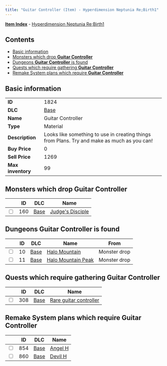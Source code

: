 ```yaml
---
title: "Guitar Controller (Item) - Hyperdimension Neptunia Re;Birth1"
---
```


[**Item Index**](/neptunia/rb1/item/index.html) - [Hyperdimension Neptunia Re;Birth1](/neptunia/rb1)

## Contents

- [Basic information](#basic-information)
- [Monsters which drop **Guitar Controller**](#monsters-which-drop-guitar-controller)
- [Dungeons **Guitar Controller** is found](#dungeons-guitar-controller-is-found)
- [Quests which require gathering **Guitar Controller**](#quests-which-require-gathering-guitar-controller)
- [Remake System plans which require **Guitar Controller**](#remake-system-plans-which-require-guitar-controller)

## Basic information

|   |   |
| -- | -- |
| **ID** | 1824 |
| **DLC** | [Base](/neptunia/rb1/dlc/1-base.html) |
| **Name** | Guitar Controller |
| **Type** | Material |
| **Description** | Looks like something to use in creating things from Plans. Try and make as much as you can! |
| **Buy Price** | 0 |
| **Sell Price** | 1269 |
| **Max inventory** | 99 |


## Monsters which drop **Guitar Controller**

|    | ID | DLC | Name |
| -- | -- | --- | ---- |
| <input type="checkbox" id="rb1-monster-1-160" class="trackbox" /> | 160 | [Base](/neptunia/rb1/dlc/1-base.html) | [Judge's Disciple](/neptunia/rb1/monster/1-160-judges-disciple.html) |


## Dungeons **Guitar Controller** is found

|    | ID | DLC | Name | From |
| -- | -- | --- | ---- | ---- |
| <input type="checkbox" id="rb1-dungeon-1-10" class="trackbox" /> | 10 | [Base](/neptunia/rb1/dlc/1-base.html) | [Halo Mountain](/neptunia/rb1/dungeon/1-10-halo-mountain.html) | Monster drop |
| <input type="checkbox" id="rb1-dungeon-1-11" class="trackbox" /> | 11 | [Base](/neptunia/rb1/dlc/1-base.html) | [Halo Mountain Peak](/neptunia/rb1/dungeon/1-11-halo-mountain-peak.html) | Monster drop |


## Quests which require gathering **Guitar Controller**

|    | ID | DLC | Name |
| -- | -- | --- | ---- |
| <input type="checkbox" id="rb1-quest-1-308" class="trackbox" /> | 308 | [Base](/neptunia/rb1/dlc/1-base.html) | [Rare guitar controller](/neptunia/rb1/quest/1-308-rare-guitar-controller.html) |


## Remake System plans which require **Guitar Controller**

|    | ID | DLC | Name |
| -- | -- | --- | ---- |
| <input type="checkbox" id="rb1-quest-1-854" class="trackbox" /> | 854 | [Base](/neptunia/rb1/dlc/1-base.html) | [Angel H](/neptunia/rb1/quest/1-854-angel-h.html) |
| <input type="checkbox" id="rb1-quest-1-860" class="trackbox" /> | 860 | [Base](/neptunia/rb1/dlc/1-base.html) | [Devil H](/neptunia/rb1/quest/1-860-devil-h.html) |
